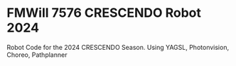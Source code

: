 # FMWill 7576 CRESCENDO Robot 2024
Robot Code for the 2024 CRESCENDO Season.
Using YAGSL, Photonvision, Choreo, Pathplanner


